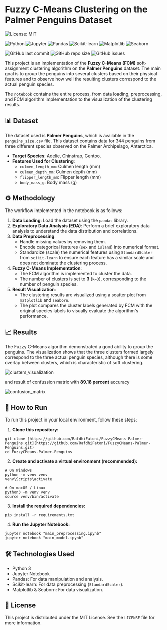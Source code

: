 # Fuzzy C-Means Clustering on the Palmer Penguins Dataset

![License: MIT](https://img.shields.io/badge/license-MIT-blue.svg)

![Python](https://img.shields.io/badge/Python-3.x-blue.svg?logo=python&logoColor=white)
![Jupyter](https://img.shields.io/badge/Jupyter-Notebook-F37626.svg?logo=jupyter)
![Pandas](https://img.shields.io/badge/Pandas-2.x-blueviolet.svg?logo=pandas)
![Scikit-learn](https://img.shields.io/badge/scikit--learn-1.x-F7931E.svg?logo=scikit-learn)
![Matplotlib](https://img.shields.io/badge/Matplotlib-3.x-green.svg?logo=matplotlib)
![Seaborn](https://img.shields.io/badge/Seaborn-0.13.x-880337.svg?logo=seaborn)

![GitHub last commit](https://img.shields.io/github/last-commit/RafdhiFatoni/FuzzyCMeans-Palmer-Penguins)
![GitHub repo size](https://img.shields.io/github/repo-size/RafdhiFatoni/FuzzyCMeans-Palmer-Penguins)
![GitHub issues](https://img.shields.io/github/issues/RafdhiFatoni/FuzzyCMeans-Palmer-Penguins)

This project is an implementation of the **Fuzzy C-Means (FCM)** soft-assignment clustering algorithm on the **Palmer Penguins** dataset. The main goal is to group the penguins into several clusters based on their physical features and to observe how well the resulting clusters correspond to the actual penguin species.

The `notebook` contains the entire process, from data loading, preprocessing, and FCM algorithm implementation to the visualization of the clustering results.

## 📊 Dataset

The dataset used is **Palmer Penguins**, which is available in the `penguins_size.csv` file. This dataset contains data for 344 penguins from three different species observed on the Palmer Archipelago, Antarctica.

-   **Target Species**: Adelie, Chinstrap, Gentoo.
-   **Features Used for Clustering**:
    -   `culmen_length_mm`: Culmen length (mm)
    -   `culmen_depth_mm`: Culmen depth (mm)
    -   `flipper_length_mm`: Flipper length (mm)
    -   `body_mass_g`: Body mass (g)

## ⚙️ Methodology

The workflow implemented in the notebook is as follows:

1.  **Data Loading**: Load the dataset using the `pandas` library.
2.  **Exploratory Data Analysis (EDA)**: Perform a brief exploratory data analysis to understand the data distribution and correlations.
3.  **Data Preprocessing**:
    -   Handle missing values by removing them.
    -   Encode categorical features (`sex` and `island`) into numerical format.
    -   Standardize (scale) the numerical features using `StandardScaler` from `scikit-learn` to ensure each feature has a similar scale and does not dominate the clustering process.
4.  **Fuzzy C-Means Implementation**:
    -   The FCM algorithm is implemented to cluster the data.
    -   The number of clusters is set to **3** (`k=3`), corresponding to the number of penguin species.
5.  **Result Visualization**:
    -   The clustering results are visualized using a scatter plot from `matplotlib` and `seaborn`.
    -   The plot compares the cluster labels generated by FCM with the original species labels to visually evaluate the algorithm's performance.

## 📈 Results

The Fuzzy C-Means algorithm demonstrated a good ability to group the penguins. The visualization shows that the three clusters formed largely correspond to the three actual penguin species, although there is some overlap between clusters, which is characteristic of soft clustering.

![clusters_visualization](https://github.com/user-attachments/assets/c54f47f6-fe77-4cc0-8322-fc960d383c92) 

and result of confussion matrix with **89.18 percent** accuracy

![confusion_matrix](https://github.com/user-attachments/assets/68f38b20-844c-43ec-a33c-91dacd2d8136)

## 🚀 How to Run
To run this project in your local environment, follow these steps:
1.  **Clone this repository:**
```
git clone [https://github.com/RafdhiFatoni/FuzzyCMeans-Palmer-Penguins.git](https://github.com/RafdhiFatoni/FuzzyCMeans-Palmer-Penguins.git)
cd FuzzyCMeans-Palmer-Penguins
```
2.  **Create and activate a virtual environment (recommended):**
```
# On Windows
python -m venv venv
venv\Scripts\activate

# On macOS / Linux
python3 -m venv venv
source venv/bin/activate
```
3. **Install the required dependencies:**
```
pip install -r requirements.txt
```
4.  **Run the Jupyter Notebook:**
```
jupyter notebook "main_preprocessing.ipynb"
jupyter notebook "main_model.ipynb"
```

## 🛠️ Technologies Used
- Python 3
- Jupyter Notebook
- Pandas: For data manipulation and analysis.
- Scikit-learn: For data preprocessing (`StandardScaler`).
- Matplotlib & Seaborn: For data visualization.

## 📄 License
This project is distributed under the MIT License. See the `LICENSE` file for more information.
